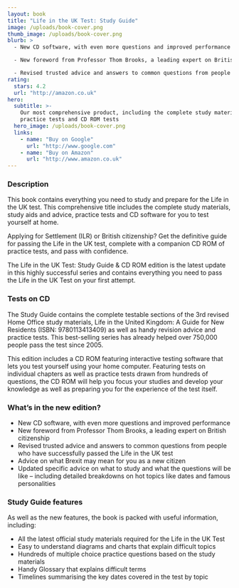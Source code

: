 ```yaml
---
layout: book
title: "Life in the UK Test: Study Guide"
image: /uploads/book-cover.png
thumb_image: /uploads/book-cover.png
blurb: >
  - New CD software, with even more questions and improved performance

  - New foreword from Professor Thom Brooks, a leading expert on British citizenship

  - Revised trusted advice and answers to common questions from people who have successfully passed the Life in the UK test
rating:
  stars: 4.2
  url: "http://amazon.co.uk"
hero:
  subtitle: >-
    Our most comprehensive product, including the complete study materials,
    practice tests and CD ROM tests
  hero_image: /uploads/book-cover.png
  links:
    - name: "Buy on Google"
      url: "http://www.google.com"
    - name: "Buy on Amazon"
      url: "http://www.amazon.co.uk"
---
```


### Description

This book contains everything you need to study and prepare for the Life in the UK test. This comprehensive title includes the complete study materials, study aids and advice, practice tests and CD software for you to test yourself at home.

Applying for Settlement (ILR) or British citizenship? Get the definitive guide for passing the Life in the UK test, complete with a companion CD ROM of practice tests, and pass with confidence.

The Life in the UK Test: Study Guide & CD ROM edition is the latest update in this highly successful series and contains everything you need to pass the Life in the UK Test on your first attempt.

### Tests on CD

The Study Guide contains the complete testable sections of the 3rd revised Home Office study materials, Life in the United Kingdom: A Guide for New Residents (ISBN: 9780113413409) as well as handy revision advice and practice tests. This best-selling series has already helped over 750,000 people pass the test since 2005.

This edition includes a CD ROM featuring interactive testing software that lets you test yourself using your home computer. Featuring tests on individual chapters as well as practice tests drawn from hundreds of questions, the CD ROM will help you focus your studies and develop your knowledge as well as preparing you for the experience of the test itself.

### What’s in the new edition?

- New CD software, with even more questions and improved performance
- New foreword from Professor Thom Brooks, a leading expert on British citizenship
- Revised trusted advice and answers to common questions from people who have successfully passed the Life in the UK test
- Advice on what Brexit may mean for you as a new citizen
- Updated specific advice on what to study and what the questions will be like – including detailed breakdowns on hot topics like dates and famous personalities

### Study Guide features

As well as the new features, the book is packed with useful information, including:

- All the latest official study materials required for the Life in the UK Test
- Easy to understand diagrams and charts that explain difficult topics
- Hundreds of multiple choice practice questions based on the study materials
- Handy Glossary that explains difficult terms
- Timelines summarising the key dates covered in the test by topic
